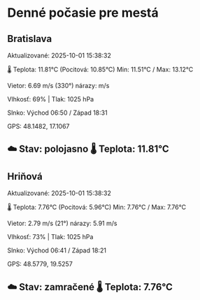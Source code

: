 ﻿# Denné počasie pre mestá

## Bratislava
Aktualizované: 2025-10-01 15:38:32

🌡️ Teplota: 11.81°C 
(Pocitová: 10.85°C)
Min: 11.51°C / Max: 13.12°C

Vietor: 6.69 m/s    (330°) 
nárazy:  m/s

Vlhkosť: 69% | Tlak: 1025 hPa

Slnko: Východ 06:50 / Západ 18:31

GPS: 48.1482, 17.1067

☁️ Stav: polojasno        🌡️ Teplota: 11.81°C
---

## Hriňová
Aktualizované: 2025-10-01 15:38:32

🌡️ Teplota: 7.76°C 
(Pocitová: 5.96°C)
Min: 7.76°C / Max: 7.76°C

Vietor: 2.79 m/s (21°)
nárazy: 5.91 m/s

Vlhkosť: 73% | Tlak: 1025 hPa

Slnko: Východ 06:41 / Západ 18:21

GPS: 48.5779, 19.5257

☁️ Stav: zamračené        🌡️ Teplota: 7.76°C
---
